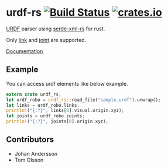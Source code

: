 # urdf-rs [![Build Status](https://travis-ci.org/openrr/urdf-rs.svg?branch=master)](https://travis-ci.org/openrr/urdf-rs)  [![crates.io](https://img.shields.io/crates/v/urdf-rs.svg)](https://crates.io/crates/urdf-rs)

[URDF](http://wiki.ros.org/urdf) parser using [serde-xml-rs](https://github.com/RReverser/serde-xml-rs) for rust.

Only [link](http://wiki.ros.org/urdf/XML/link) and [joint](http://wiki.ros.org/urdf/XML/joint) are supported.

[Documentation](https://docs.rs/urdf-rs/)

## Example

You can access urdf elements like below example.

```rust
extern crate urdf_rs;
let urdf_robo = urdf_rs::read_file("sample.urdf").unwrap();
let links = urdf_robo.links;
println!("{:?}", links[0].visual.origin.xyz);
let joints = urdf_robo.joints;
println!("{:?}", joints[0].origin.xyz);
```

## Contributors

* Johan Andersson
* Tom Olsson
